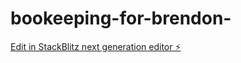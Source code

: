 # bookeeping-for-brendon-

[Edit in StackBlitz next generation editor ⚡️](https://stackblitz.com/~/github.com/Takue12/bookeeping-for-brendon-)